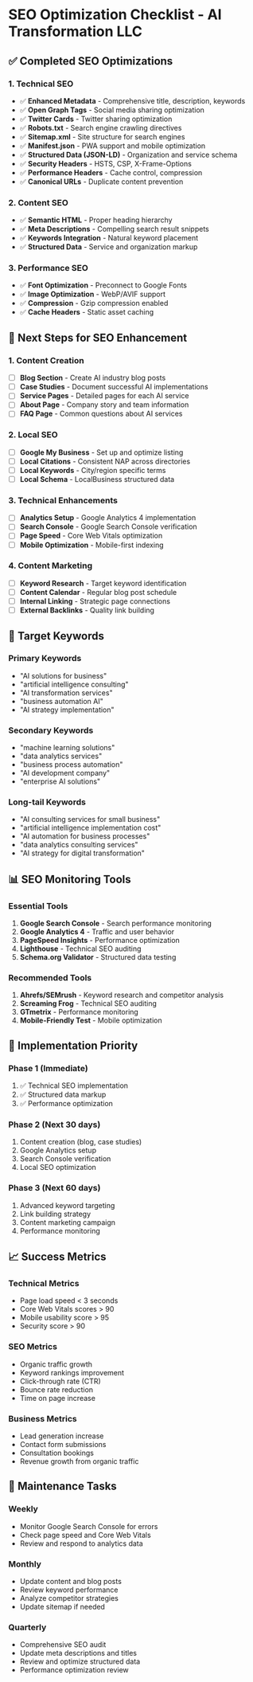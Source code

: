 # SEO Optimization Checklist - AI Transformation LLC

## ✅ **Completed SEO Optimizations**

### **1. Technical SEO**
- ✅ **Enhanced Metadata** - Comprehensive title, description, keywords
- ✅ **Open Graph Tags** - Social media sharing optimization
- ✅ **Twitter Cards** - Twitter sharing optimization
- ✅ **Robots.txt** - Search engine crawling directives
- ✅ **Sitemap.xml** - Site structure for search engines
- ✅ **Manifest.json** - PWA support and mobile optimization
- ✅ **Structured Data (JSON-LD)** - Organization and service schema
- ✅ **Security Headers** - HSTS, CSP, X-Frame-Options
- ✅ **Performance Headers** - Cache control, compression
- ✅ **Canonical URLs** - Duplicate content prevention

### **2. Content SEO**
- ✅ **Semantic HTML** - Proper heading hierarchy
- ✅ **Meta Descriptions** - Compelling search result snippets
- ✅ **Keywords Integration** - Natural keyword placement
- ✅ **Structured Data** - Service and organization markup

### **3. Performance SEO**
- ✅ **Font Optimization** - Preconnect to Google Fonts
- ✅ **Image Optimization** - WebP/AVIF support
- ✅ **Compression** - Gzip compression enabled
- ✅ **Cache Headers** - Static asset caching

## 🔄 **Next Steps for SEO Enhancement**

### **1. Content Creation**
- [ ] **Blog Section** - Create AI industry blog posts
- [ ] **Case Studies** - Document successful AI implementations
- [ ] **Service Pages** - Detailed pages for each AI service
- [ ] **About Page** - Company story and team information
- [ ] **FAQ Page** - Common questions about AI services

### **2. Local SEO**
- [ ] **Google My Business** - Set up and optimize listing
- [ ] **Local Citations** - Consistent NAP across directories
- [ ] **Local Keywords** - City/region specific terms
- [ ] **Local Schema** - LocalBusiness structured data

### **3. Technical Enhancements**
- [ ] **Analytics Setup** - Google Analytics 4 implementation
- [ ] **Search Console** - Google Search Console verification
- [ ] **Page Speed** - Core Web Vitals optimization
- [ ] **Mobile Optimization** - Mobile-first indexing

### **4. Content Marketing**
- [ ] **Keyword Research** - Target keyword identification
- [ ] **Content Calendar** - Regular blog post schedule
- [ ] **Internal Linking** - Strategic page connections
- [ ] **External Backlinks** - Quality link building

## 🎯 **Target Keywords**

### **Primary Keywords**
- "AI solutions for business"
- "artificial intelligence consulting"
- "AI transformation services"
- "business automation AI"
- "AI strategy implementation"

### **Secondary Keywords**
- "machine learning solutions"
- "data analytics services"
- "business process automation"
- "AI development company"
- "enterprise AI solutions"

### **Long-tail Keywords**
- "AI consulting services for small business"
- "artificial intelligence implementation cost"
- "AI automation for business processes"
- "data analytics consulting services"
- "AI strategy for digital transformation"

## 📊 **SEO Monitoring Tools**

### **Essential Tools**
1. **Google Search Console** - Search performance monitoring
2. **Google Analytics 4** - Traffic and user behavior
3. **PageSpeed Insights** - Performance optimization
4. **Lighthouse** - Technical SEO auditing
5. **Schema.org Validator** - Structured data testing

### **Recommended Tools**
1. **Ahrefs/SEMrush** - Keyword research and competitor analysis
2. **Screaming Frog** - Technical SEO auditing
3. **GTmetrix** - Performance monitoring
4. **Mobile-Friendly Test** - Mobile optimization

## 🚀 **Implementation Priority**

### **Phase 1 (Immediate)**
1. ✅ Technical SEO implementation
2. ✅ Structured data markup
3. ✅ Performance optimization

### **Phase 2 (Next 30 days)**
1. Content creation (blog, case studies)
2. Google Analytics setup
3. Search Console verification
4. Local SEO optimization

### **Phase 3 (Next 60 days)**
1. Advanced keyword targeting
2. Link building strategy
3. Content marketing campaign
4. Performance monitoring

## 📈 **Success Metrics**

### **Technical Metrics**
- Page load speed < 3 seconds
- Core Web Vitals scores > 90
- Mobile usability score > 95
- Security score > 90

### **SEO Metrics**
- Organic traffic growth
- Keyword rankings improvement
- Click-through rate (CTR)
- Bounce rate reduction
- Time on page increase

### **Business Metrics**
- Lead generation increase
- Contact form submissions
- Consultation bookings
- Revenue growth from organic traffic

## 🔧 **Maintenance Tasks**

### **Weekly**
- Monitor Google Search Console for errors
- Check page speed and Core Web Vitals
- Review and respond to analytics data

### **Monthly**
- Update content and blog posts
- Review keyword performance
- Analyze competitor strategies
- Update sitemap if needed

### **Quarterly**
- Comprehensive SEO audit
- Update meta descriptions and titles
- Review and optimize structured data
- Performance optimization review
